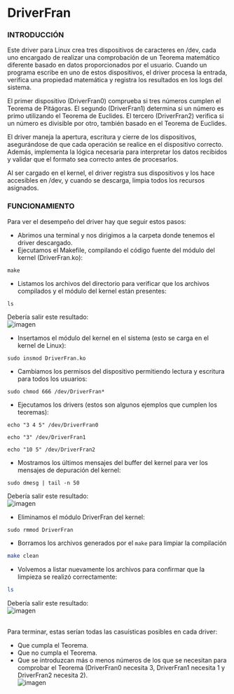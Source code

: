# DriverFran

### INTRODUCCIÓN
Este driver para Linux crea tres dispositivos de caracteres en /dev, cada uno encargado de realizar una comprobación de un Teorema matemático diferente basado en datos proporcionados por el usuario. Cuando un programa escribe en uno de estos dispositivos, el driver procesa la entrada, verifica una propiedad matemática y registra los resultados en los logs del sistema.

El primer dispositivo (DriverFran0) comprueba si tres números cumplen el Teorema de Pitágoras. El segundo (DriverFran1) determina si un número es primo utilizando el Teorema de Euclides. El tercero (DriverFran2) verifica si un número es divisible por otro, también basado en el Teorema de Euclides.

El driver maneja la apertura, escritura y cierre de los dispositivos, asegurándose de que cada operación se realice en el dispositivo correcto. Además, implementa la lógica necesaria para interpretar los datos recibidos y validar que el formato sea correcto antes de procesarlos.

Al ser cargado en el kernel, el driver registra sus dispositivos y los hace accesibles en /dev, y cuando se descarga, limpia todos los recursos asignados.

### FUNCIONAMIENTO
Para ver el desempeño del driver hay que seguir estos pasos:
- Abrimos una terminal y nos dirigimos a la carpeta donde tenemos el driver descargado.
- Ejecutamos el Makefile, compilando el código fuente del módulo del kernel (DriverFran.ko):
```
make
```
- Listamos los archivos del directorio para verificar que los archivos compilados y el módulo del kernel están presentes:
```
ls
```
Debería salir este resultado: <br>
![imagen](https://github.com/user-attachments/assets/1841daaf-7a5c-4e7f-b802-0479df4b49aa)
- Insertamos el módulo del kernel en el sistema (esto se carga en el kernel de Linux):
```
sudo insmod DriverFran.ko
```
- Cambiamos los permisos del dispositivo permitiendo lectura y escritura para todos los usuarios:
```
sudo chmod 666 /dev/DriverFran*
```
- Ejecutamos los drivers (estos son algunos ejemplos que cumplen los teoremas):
```
echo "3 4 5" /dev/DriverFran0
```
```
echo "3" /dev/DriverFran1
```
```
echo "10 5" /dev/DriverFran2
```
- Mostramos los últimos mensajes del buffer del kernel para ver los mensajes de depuración del kernel:
```
sudo dmesg | tail -n 50
```
Debería salir este resultado: <br>
![imagen](https://github.com/user-attachments/assets/c938969f-d26c-421d-bb2d-ba61da003825)
- Eliminamos el módulo DriverFran del kernel:
```
sudo rmmod DriverFran
```
- Borramos los archivos generados por el ```make``` para limpiar la compilación
```sh
make clean
```
- Volvemos a listar nuevamente los archivos para confirmar que la limpieza se realizó correctamente:
```sh
ls
```
Debería salir este resultado: <br>
![imagen](https://github.com/user-attachments/assets/1a70e6d3-e885-40a8-9d32-63228e0d3d2a) <br><br>

Para terminar, estas serían todas las casuísticas posibles en cada driver:
- Que cumpla el Teorema.
- Que no cumpla el Teorema.
- Que se introduzcan más o menos números de los que se necesitan para comprobar el Teorema (DriverFran0 necesita 3, DriverFran1 necesita 1 y DriverFran2 necesita 2). <br>
![imagen](https://github.com/user-attachments/assets/6b7f1b5a-1593-4cbf-9b2d-705d20a50849)

